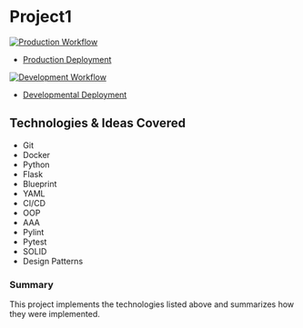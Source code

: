 # Project1

[![Production Workflow](https://github.com/onahte/docker_flask/actions/workflows/prod.yml/badge.svg)](https://github.com/onahte/docker_flask/actions/workflows/prod.yml)

* [Production Deployment](https://onahte-prod.herokuapp.com/)


[![Development Workflow](https://github.com/onahte/docker_flask/actions/workflows/dev.yml/badge.svg)](https://github.com/onahte/docker_flask/actions/workflows/dev.yml)

* [Developmental Deployment](https://onahte-dev.herokuapp.com/)

## Technologies & Ideas Covered

- Git
- Docker
- Python
- Flask
- Blueprint
- YAML
- CI/CD
- OOP
- AAA
- Pylint
- Pytest
- SOLID
- Design Patterns

### Summary

This project implements the technologies listed above and summarizes how they were implemented.
